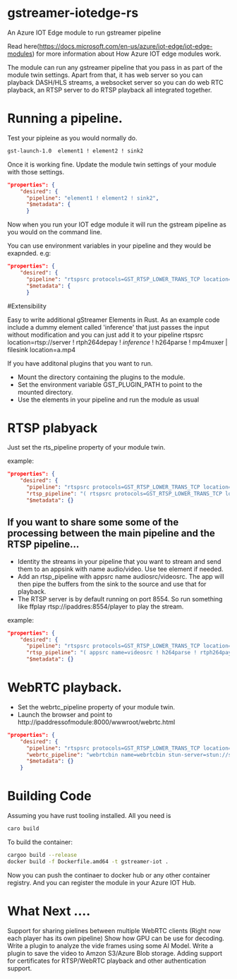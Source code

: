 # gstreamer-iotedge-rs
An Azure IOT Edge module to run gstreamer pipeline

Read here(https://docs.microsoft.com/en-us/azure/iot-edge/iot-edge-modules) for more information about How Azure IOT edge modules work.

The module can run any gstreamer pipeline that you pass in as part of the module twin settings.  Apart from that, it has web server so you can playback DASH/HLS streams, a websocket server so you can do web RTC playback, an RTSP server to do RTSP playback all integrated together.

# Running a pipeline.

Test your pipleine as you would normally do.
```sh
gst-launch-1.0  element1 ! element2 ! sink2
```
Once it is working fine. Update the module twin settings of your module with those settings.

```json
"properties": {
    "desired": {
      "pipeline": "element1 ! element2 ! sink2",
      "$metadata": {
      }
```
Now when you run your IOT edge module it will run the gstream pipeline as you would on the command line.

You can use environment variables in your pipeline and they would be exapnded. e.g:
```json
"properties": {
    "desired": {
      "pipeline": "rtspsrc protocols=GST_RTSP_LOWER_TRANS_TCP location=rtsp://$user:$password@cameraip/axis-media/media.amp name=src src. ! queue ! rtph264depay ! h264parse config-interval=-1 ! filesink location=$media_path",
      "$metadata": {
      }
```

#Extensibility

Easy to write additional gStreamer Elements in Rust. As an example code include a dummy element called 'inference' that just passes the input without modification and you can just add it to your pipeline
rtspsrc location=rtsp://server ! rtph264depay ! *inference* ! h264parse ! mp4muxer | filesink location=a.mp4

If you have additonal plugins that you want to run.
* Mount the directory containing the plugins to the module.
* Set the environment variable GST_PLUGIN_PATH to point to the mounted directory.
* Use the elements in your pipeline and run the module as usual 

# RTSP plabyack

Just set the rts_pipeline property of your module twin.

example:
```json
"properties": {
    "desired": {
      "pipeline": "rtspsrc protocols=GST_RTSP_LOWER_TRANS_TCP location=rtsp://$USER:$PASSWORD@$IP/axis-media/media.amp name=src src. ! queue ! rtph264depay ! h264parse config-interval=-1 ! appsink name=video max-buffers=30 drop=true src. ! rtpmp4gdepay ! aacparse ! appsink name=audio drop=true max-buffers=30",
      "rtsp_pipeline": "( rtspsrc protocols=GST_RTSP_LOWER_TRANS_TCP location='rtsp://$USER:$PASSWORD@$IP/axis-media/media.amp' latency=200 name=src src. ! queue ! rtph264depay ! h264parse config-interval=-1 ! rtph264pay name=pay0 pt=96 src. ! rtpmp4gdepay ! aacparse ! rtpmp4apay name=pay1 pt=97 )",
      "$metadata": {}
```

## If you want to share some some of the processing between the main pipeline and the RTSP pipeline...

* Identity the streams in your pipeline that you want to stream and send them to an appsink with name audio/video. Use tee element if needed.
* Add an rtsp_pipeline with appsrc name audiosrc/videosrc. The app will then pipe the buffers from the sink to the source and use that for playback.
* The RTSP server is by default running on port 8554. So run something like ffplay rtsp://ipaddres:8554/player to play the stream.

example:
```json
"properties": {
    "desired": {
      "pipeline": "rtspsrc protocols=GST_RTSP_LOWER_TRANS_TCP location=rtsp://$USER:$PASSWORD@IP.ADDRESS/axis-media/media.amp name=src src. ! queue ! rtph264depay ! h264parse config-interval=-1 ! appsink name=video max-buffers=30 drop=true src. ! rtpmp4gdepay ! aacparse ! appsink name=audio drop=true max-buffers=30",
      "rtsp_pipeline": "( appsrc name=videosrc ! h264parse ! rtph264pay config-interval=-1 name=pay0 pt=96 )",
      "$metadata": {}
```

# WebRTC playback.

* Set the webrtc_pipeline property of your module twin.
* Launch the browser and point to http://ipaddressofmodule:8000/wwwroot/webrtc.html

```json
"properties": {
    "desired": {
      "pipeline": "rtspsrc protocols=GST_RTSP_LOWER_TRANS_TCP location=rtsp://$USER:$PASSWORD@IP.ADDRESS/axis-media/media.amp name=src src. ! queue ! rtph264depay ! h264parse config-interval=-1 ! appsink name=video max-buffers=30 drop=true src. ! rtpmp4gdepay ! aacparse ! appsink name=audio drop=true max-buffers=30",
      "webrtc_pipeline": "webrtcbin name=webrtcbin stun-server=stun://stun.l.google.com:19302 rtspsrc protocols=GST_RTSP_LOWER_TRANS_TCP location=rtsp://$USER:$PASSWROD@10.91.98.185/axis-media/media.amp ! rtph264depay ! h264parse ! rtph264pay config-interval=-1 name=payloader ! application/x-rtp,media=video,encoding-name=H264,payload=96 ! webrtcbin.",
      "$metadata": {}
    }
```

# Building Code
Assuming you have rust tooling installed. All you need is
```sh
caro build 
```

To build the container:
```sh
cargoo build --release
docker build -f Dockerfile.amd64 -t gstreamer-iot .
```
Now you can push the continaer to docker hub or any other container registry. And you can register the module in your Azure IOT Hub.
# What Next ....

Support for sharing pielines between multiple WebRTC clients (Right now each player has its own pipeline)
Show how  GPU can be use for decoding.
Write a plugin to analyze the vide frames using some AI Model.
Write a plugin to save the video to Amzon S3/Azure Blob storage.
Adding support for certificates for RTSP/WebRTC playback and other authentication support.
